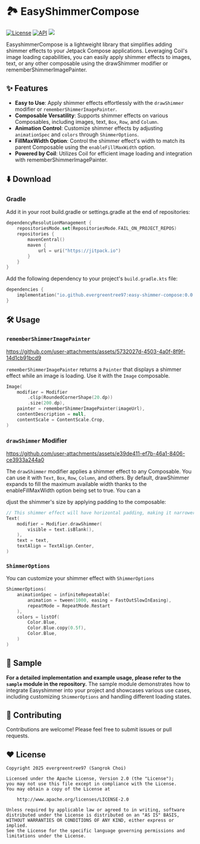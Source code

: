 # 🏞️ EasyShimmerCompose

[![License](https://img.shields.io/badge/License-Apache%202.0-blue.svg)](https://opensource.org/licenses/Apache-2.0)
[![API](https://img.shields.io/badge/API-24%2B-brightgreen.svg?style=flat)](https://android-arsenal.com/api?level=24)
[![](https://jitpack.io/v/evergreentree97/easy-shimmer-compose.svg)](https://jitpack.io/#evergreentree97/easy-shimmer-compose)

EasyshimmerCompose is a lightweight library that simplifies adding shimmer effects to your Jetpack Compose applications. Leveraging Coil's image loading capabilities, you can easily apply shimmer effects to images, text, or any other composable using the drawShimmer modifier or rememberShimmerImagePainter.

## ✨ Features

*   **Easy to Use**: Apply shimmer effects effortlessly with the `drawShimmer` modifier or `rememberShimmerImagePainter`.
*   **Composable Versatility**:  Supports shimmer effects on various Composables, including images, text, `Box`, `Row`, and `Column`.
*   **Animation Control**: Customize shimmer effects by adjusting `animationSpec` and `colors` through `ShimmerOptions`.
*   **FillMaxWidth Option**: Control the shimmer effect's width to match its parent Composable using the `enableFillMaxWidth` option.
*   **Powered by Coil**: Utilizes Coil for efficient image loading and integration with rememberShimmerImagePainter.

## ⬇️ Download

### Gradle

Add it in your root build.gradle or settings.gradle at the end of repositories:

```kotlin
dependencyResolutionManagement {
    repositoriesMode.set(RepositoriesMode.FAIL_ON_PROJECT_REPOS)
    repositories {
        mavenCentral()
        maven {
            url = uri("https://jitpack.io")
        }
    }
}
```

Add the following dependency to your project's `build.gradle.kts` file:

```kotlin
dependencies {
    implementation("io.github.evergreentree97:easy-shimmer-compose:0.0.1") // Replace with the latest version
}
```

## 🛠️ Usage

### `rememberShimmerImagePainter`

https://github.com/user-attachments/assets/5732027d-4503-4a0f-8f9f-14d1cb91bcd9

`rememberShimmerImagePainter` returns a `Painter` that displays a shimmer effect while an image is loading. Use it with the `Image` composable.

```kotlin
Image(
    modifier = Modifier
        .clip(RoundedCornerShape(20.dp))
        .size(200.dp),
    painter = rememberShimmerImagePainter(imageUrl),
    contentDescription = null,
    contentScale = ContentScale.Crop,
)
```

### `drawShimmer` Modifier

https://github.com/user-attachments/assets/e39de411-ef7b-46a1-8406-ce3933a244a0

The `drawShimmer` modifier applies a shimmer effect to any Composable. You can use it with `Text`, `Box`, `Row`, `Column`, and others.
By default, drawShimmer expands to fill the maximum available width thanks to the enableFillMaxWidth option being set to true. You can a

djust the shimmer's size by applying padding to the composable:

```kotlin
// This shimmer effect will have horizontal padding, making it narrower than its parent.
Text(
    modifier = Modifier.drawShimmer(
        visible = text.isBlank(),
    ),
    text = text,
    textAlign = TextAlign.Center,
)
```

### `ShimmerOptions`
You can customize your shimmer effect with `ShimmerOptions`
```kotlin
ShimmerOptions(
    animationSpec = infiniteRepeatable(
        animation = tween(1000, easing = FastOutSlowInEasing),
        repeatMode = RepeatMode.Restart
    ),
    colors = listOf(
        Color.Blue,
        Color.Blue.copy(0.5f),
        Color.Blue,
    )
)
```

## 📱 Sample

**For a detailed implementation and example usage, please refer to the `sample` module in the repository.** The sample module demonstrates how to integrate Easyshimmer into your project and showcases various use cases, including customizing `ShimmerOptions` and handling different loading states.

## 🤝 Contributing

Contributions are welcome! Please feel free to submit issues or pull requests.

## ❤️ License

```
Copyright 2025 evergreentree97 (Sangrok Choi)

Licensed under the Apache License, Version 2.0 (the "License");
you may not use this file except in compliance with the License.
You may obtain a copy of the License at

    http://www.apache.org/licenses/LICENSE-2.0

Unless required by applicable law or agreed to in writing, software
distributed under the License is distributed on an "AS IS" BASIS,
WITHOUT WARRANTIES OR CONDITIONS OF ANY KIND, either express or implied.
See the License for the specific language governing permissions and
limitations under the License.
```
